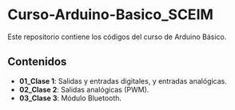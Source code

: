 # Curso-Arduino-Basico_SCEIM

Este repositorio contiene los códigos del curso de Arduino Básico.

## Contenidos

- **01_Clase 1**: Salidas y entradas digitales, y entradas analógicas.
- **02_Clase 2**: Salidas analógicas (PWM).
- **03_Clase 3**: Módulo Bluetooth.

